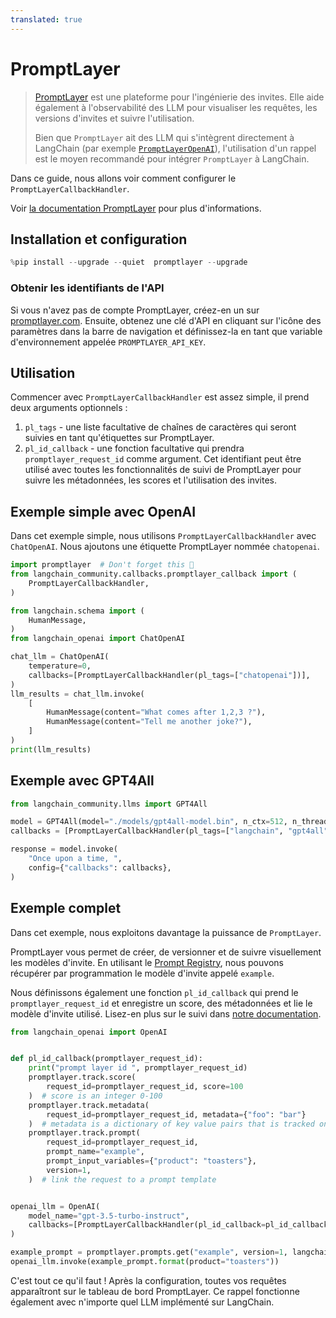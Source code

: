 ```yaml
---
translated: true
---
```


# PromptLayer

>[PromptLayer](https://docs.promptlayer.com/introduction) est une plateforme pour l'ingénierie des invites. Elle aide également à l'observabilité des LLM pour visualiser les requêtes, les versions d'invites et suivre l'utilisation.
>
>Bien que `PromptLayer` ait des LLM qui s'intègrent directement à LangChain (par exemple [`PromptLayerOpenAI`](/docs/integrations/llms/promptlayer_openai)), l'utilisation d'un rappel est le moyen recommandé pour intégrer `PromptLayer` à LangChain.

Dans ce guide, nous allons voir comment configurer le `PromptLayerCallbackHandler`.

Voir [la documentation PromptLayer](https://docs.promptlayer.com/languages/langchain) pour plus d'informations.

## Installation et configuration

```python
%pip install --upgrade --quiet  promptlayer --upgrade
```

### Obtenir les identifiants de l'API

Si vous n'avez pas de compte PromptLayer, créez-en un sur [promptlayer.com](https://www.promptlayer.com). Ensuite, obtenez une clé d'API en cliquant sur l'icône des paramètres dans la barre de navigation et définissez-la en tant que variable d'environnement appelée `PROMPTLAYER_API_KEY`.

## Utilisation

Commencer avec `PromptLayerCallbackHandler` est assez simple, il prend deux arguments optionnels :
1. `pl_tags` - une liste facultative de chaînes de caractères qui seront suivies en tant qu'étiquettes sur PromptLayer.
2. `pl_id_callback` - une fonction facultative qui prendra `promptlayer_request_id` comme argument. Cet identifiant peut être utilisé avec toutes les fonctionnalités de suivi de PromptLayer pour suivre les métadonnées, les scores et l'utilisation des invites.

## Exemple simple avec OpenAI

Dans cet exemple simple, nous utilisons `PromptLayerCallbackHandler` avec `ChatOpenAI`. Nous ajoutons une étiquette PromptLayer nommée `chatopenai`.

```python
import promptlayer  # Don't forget this 🍰
from langchain_community.callbacks.promptlayer_callback import (
    PromptLayerCallbackHandler,
)
```

```python
from langchain.schema import (
    HumanMessage,
)
from langchain_openai import ChatOpenAI

chat_llm = ChatOpenAI(
    temperature=0,
    callbacks=[PromptLayerCallbackHandler(pl_tags=["chatopenai"])],
)
llm_results = chat_llm.invoke(
    [
        HumanMessage(content="What comes after 1,2,3 ?"),
        HumanMessage(content="Tell me another joke?"),
    ]
)
print(llm_results)
```

## Exemple avec GPT4All

```python
from langchain_community.llms import GPT4All

model = GPT4All(model="./models/gpt4all-model.bin", n_ctx=512, n_threads=8)
callbacks = [PromptLayerCallbackHandler(pl_tags=["langchain", "gpt4all"])]

response = model.invoke(
    "Once upon a time, ",
    config={"callbacks": callbacks},
)
```

## Exemple complet

Dans cet exemple, nous exploitons davantage la puissance de `PromptLayer`.

PromptLayer vous permet de créer, de versionner et de suivre visuellement les modèles d'invite. En utilisant le [Prompt Registry](https://docs.promptlayer.com/features/prompt-registry), nous pouvons récupérer par programmation le modèle d'invite appelé `example`.

Nous définissons également une fonction `pl_id_callback` qui prend le `promptlayer_request_id` et enregistre un score, des métadonnées et lie le modèle d'invite utilisé. Lisez-en plus sur le suivi dans [notre documentation](https://docs.promptlayer.com/features/prompt-history/request-id).

```python
from langchain_openai import OpenAI


def pl_id_callback(promptlayer_request_id):
    print("prompt layer id ", promptlayer_request_id)
    promptlayer.track.score(
        request_id=promptlayer_request_id, score=100
    )  # score is an integer 0-100
    promptlayer.track.metadata(
        request_id=promptlayer_request_id, metadata={"foo": "bar"}
    )  # metadata is a dictionary of key value pairs that is tracked on PromptLayer
    promptlayer.track.prompt(
        request_id=promptlayer_request_id,
        prompt_name="example",
        prompt_input_variables={"product": "toasters"},
        version=1,
    )  # link the request to a prompt template


openai_llm = OpenAI(
    model_name="gpt-3.5-turbo-instruct",
    callbacks=[PromptLayerCallbackHandler(pl_id_callback=pl_id_callback)],
)

example_prompt = promptlayer.prompts.get("example", version=1, langchain=True)
openai_llm.invoke(example_prompt.format(product="toasters"))
```

C'est tout ce qu'il faut ! Après la configuration, toutes vos requêtes apparaîtront sur le tableau de bord PromptLayer.
Ce rappel fonctionne également avec n'importe quel LLM implémenté sur LangChain.

